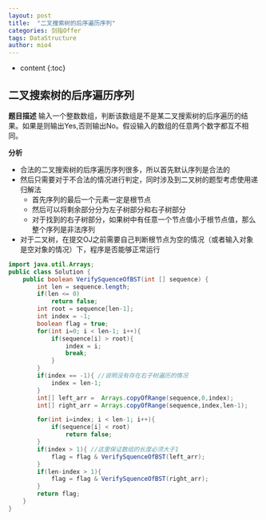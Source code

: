 ```yaml
---
layout: post
title:  "二叉搜索树的后序遍历序列"
categories: 剑指Offer  
tags: DataStructure
author: mio4
---
```


* content
{:toc}








##  二叉搜索树的后序遍历序列
**题目描述**
输入一个整数数组，判断该数组是不是某二叉搜索树的后序遍历的结果。如果是则输出Yes,否则输出No。假设输入的数组的任意两个数字都互不相同。

**分析**

 - 合法的二叉搜索树的后序遍历序列很多，所以首先默认序列是合法的
 - 然后只需要对于不合法的情况进行判定，同时涉及到二叉树的题型考虑使用递归解法
   - 首先序列的最后一个元素一定是根节点
   - 然后可以将剩余部分分为左子树部分和右子树部分
   - 对于找到的右子树部分，如果树中有任意一个节点值小于根节点值，那么整个序列是非法序列 
 - 对于二叉树，在提交OJ之前需要自己判断根节点为空的情况（或者输入对象是空对象的情况）下，程序是否能够正常运行

```java 
import java.util.Arrays;
public class Solution {
    public boolean VerifySquenceOfBST(int [] sequence) {
        int len = sequence.length;
        if(len <= 0)
			return false;
		int root = sequence[len-1];
		int index = -1;
		boolean flag = true;
		for(int i=0; i < len-1; i++){
			if(sequence[i] > root){
				index = i;
				break;
			}
		}
		if(index == -1){ //说明没有存在右子树遍历的情况
			index = len-1;
		}
		int[] left_arr =  Arrays.copyOfRange(sequence,0,index);
		int[] right_arr = Arrays.copyOfRange(sequence,index,len-1);

		for(int i=index; i < len-1; i++){
			if(sequence[i] < root)
				return false;
		}
		if(index > 1){ //这里保证数组的长度必须大于1
			flag = flag & VerifySquenceOfBST(left_arr);
		}
		if(len-index > 1){
			flag = flag & VerifySquenceOfBST(right_arr);
		}
		return flag;
    }
}
```

